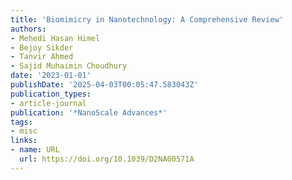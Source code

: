 ```yaml
---
title: 'Biomimicry in Nanotechnology: A Comprehensive Review'
authors:
- Mehedi Hasan Himel
- Bejoy Sikder
- Tanvir Ahmed
- Sajid Muhaimin Choudhury
date: '2023-01-01'
publishDate: '2025-04-03T00:05:47.583043Z'
publication_types:
- article-journal
publication: '*NanoScale Advances*'
tags:
- misc
links:
- name: URL
  url: https://doi.org/10.1039/D2NA00571A
---
```

